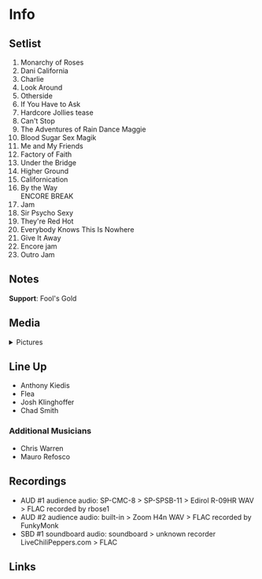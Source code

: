 # Info

## Setlist

1. Monarchy of Roses
2. Dani California
3. Charlie
4. Look Around
5. Otherside
6. If You Have to Ask
7. Hardcore Jollies tease
8. Can't Stop
9. The Adventures of Rain Dance Maggie
10. Blood Sugar Sex Magik
11. Me and My Friends
12. Factory of Faith
13. Under the Bridge
14. Higher Ground
15. Californication
16. By the Way
<br>ENCORE BREAK
17. Jam
18. Sir Psycho Sexy
19. They're Red Hot
20. Everybody Knows This Is Nowhere
21. Give It Away
22. Encore jam
23. Outro Jam

## Notes

**Support**: Fool's Gold

## Media 

<details>
  <summary>Pictures</summary>
  <!--<img alt="Setlist" title="Setlist" src="_.jpg" height="200" />
  <img alt="Flyer" title="Flyer" src="_.jpg" height="200" />-->
</details>

## Line Up

* Anthony Kiedis
* Flea
* Josh Klinghoffer
* Chad Smith

### Additional Musicians

* Chris Warren  
* Mauro Refosco

## Recordings

* AUD #1 audience audio: SP-CMC-8 > SP-SPSB-11 > Edirol R-09HR WAV > FLAC recorded by rbose1  
* AUD #2 audience audio: built-in > Zoom H4n WAV > FLAC recorded by FunkyMonk  
* SBD #1 soundboard audio: soundboard > unknown recorder LiveChiliPeppers.com > FLAC

## Links
